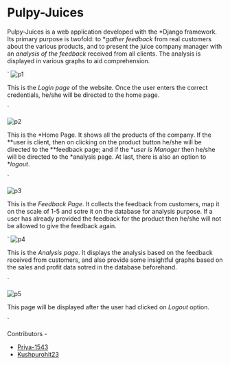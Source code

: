 # Pulpy-Juices
Pulpy-Juices is a web application developed with the *Django framework. Its primary purpose is twofold: to **gather feedback* from real customers about the various products, and to present the juice company manager with an *analysis of the feedback* received from all clients. The analysis is displayed in various graphs to aid comprehension. 

`
![p1](https://github.com/neha13rana/feedback-processor/assets/121093178/f9d6ecba-045b-4add-ba90-94a76f033acf)

This is the *Login page* of the website. Once the user enters the correct credentials, he/she will be directed to the home page. 

`

![p2](https://github.com/neha13rana/feedback-processor/assets/121093178/a1960f0c-e0b5-41a1-b434-3bac9a7bb694)

This is the *Home Page. It shows all the products of the company. If the **user is client, then on clicking on the product button he/she will be directed to the **feedback page; and if the **user is Manager* then he/she will be directed to the *analysis page. At last, there is also an option to **logout*.  

`

![p3](https://github.com/neha13rana/feedback-processor/assets/121093178/fb2e658e-ca37-4a2b-adb7-5027c1f38099)


This is the *Feedback Page*. It collects the feedback from customers, map it on the scale of 1-5 and sotre it on the database for analysis purpose. If a user has already provided the feedback for the product then he/she will not be allowed to give the feedback again. 

`
![p4](https://github.com/neha13rana/feedback-processor/assets/121093178/3e30195a-8f95-4ef5-9f79-4808860ade78)


This is the *Analysis page*. It displays the analysis based on the feedback received from customers, and also provide some insightful graphs based on the sales and profit data sotred in the database beforehand. 

`

![p5](https://github.com/neha13rana/feedback-processor/assets/121093178/074f974a-a6d5-4ab6-b1ce-529caa160cd1)


This page will be displayed after the user had clicked on *Logout* option. 

`

Contributors - 
 - [Priya-1543](https://github.com/Priya-1543)
 - [Kushpurohit23](https://github.com/Kushpurohit23)



